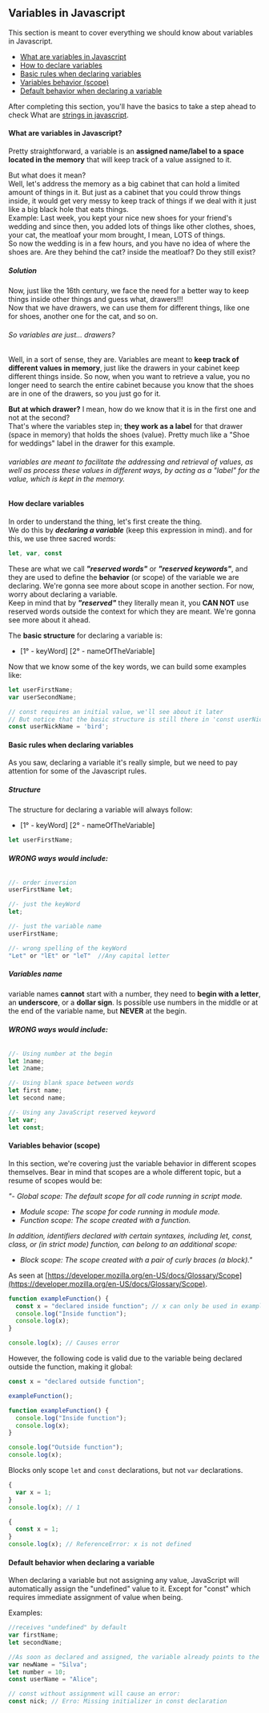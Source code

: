 ## Variables in Javascript

This section is meant to cover everything we should know about variables in Javascript.
- [What are variables in Javascript](#what-are-variables-in-javascript)
- [How to declare variables](#how-declare-variables)
- [Basic rules when declaring variables](#basic-rules-when-declaring-variables)
- [Variables behavior (scope)](#variables-behavior-scope)
- [Default behavior when declaring a variable](#Default-behavior-when-declaring-a-variable)

After completing this section, you'll have the basics to take a step ahead to check What are [strings in javascript](https://github.com/luizgdsmdev/Javascript-studies/blob/main/basics/intro.md).

#### What are variables in Javascript?
Pretty straightforward, a variable is an **assigned name/label to a space located in the memory** that will keep track of a value assigned to it.

But what does it mean?  
Well, let's address the memory as a big cabinet that can hold a limited amount of things in it. But just as a cabinet that you could throw things inside, it would get very messy to keep track of things if we deal with it just like a big black hole that eats things.  
Example: Last week, you kept your nice new shoes for your friend's wedding and since then, you added lots of things like other clothes, shoes, your cat, the meatloaf your mom brought, I mean, LOTS of things.  
So now the wedding is in a few hours, and you have no idea of where the shoes are. Are they behind the cat? inside the meatloaf? Do they still exist?  

##### Solution
Now, just like the 16th century, we face the need for a better way to keep things inside other things and guess what, drawers!!!  
Now that we have drawers, we can use them for different things, like one for shoes, another one for the cat, and so on.

###### So variables are just... drawers?
Well, in a sort of sense, they are. Variables are meant to **keep track of different values in memory**, just like the drawers in your cabinet keep different things inside. So now, when you want to retrieve a value, you no longer need to search the entire cabinet because you know that the shoes are in one of the drawers, so you just go for it.  

**But at which drawer?** I mean, how do we know that it is in the first one and not at the second?  
That's where the variables step in; **they work as a label** for that drawer (space in memory) that holds the shoes (value). Pretty much like a "Shoe for weddings" label in the drawer for this example.
 

###### variables are meant to facilitate the addressing and retrieval of values, as well as process these values in different ways, by acting as a "label" for the value, which is kept in the memory.  


#### How declare variables
In order to understand the thing, let's first create the thing.  
We do this by ***declaring a variable*** (keep this expression in mind). and for this, we use three sacred words:
```javascript
let, var, const
```  
These are what we call ***"reserved words"*** or ***"reserved keywords"***, and they are used to define the **behavior** (or scope) of the variable we are declaring. We're gonna see more about scope in another section. For now, worry about declaring a variable.  
Keep in mind that by ***"reserved"*** they literally mean it, you **CAN NOT** use reserved words outside the context for which they are meant. We're gonna see more about it ahead.

The **basic structure** for declaring a variable is:  
- [1° - keyWord] [2° - nameOfTheVariable]  

Now that we know some of the key words, we can build some examples like:
```javascript
let userFirstName;
var userSecondName;

// const requires an initial value, we'll see about it later
// But notice that the basic structure is still there in 'const userNickName'
const userNickName = 'bird';
```

#### Basic rules when declaring variables
As you saw, declaring a variable it's really simple, but we need to pay attention for some of the Javascript rules.

##### Structure
The structure for declaring a variable will always follow:  
- [1° - keyWord] [2° - nameOfTheVariable]
```javascript
let userFirstName;
```  

###### **WRONG ways would include:**
```javascript
//- order inversion
userFirstName let;

//- just the keyWord
let;

//- just the variable name
userFirstName;

//- wrong spelling of the keyWord
"Let" or "lEt" or "leT"  //Any capital letter
```

##### Variables name
variable names **cannot** start with a number, they need to **begin with a letter**, an **underscore**, or a **dollar sign**. Is possible use numbers in the middle or at the end of the variable name, but **NEVER** at the begin.
###### **WRONG ways would include:**
```javascript
//- Using number at the begin
let 1name;
let 2name;

//- Using blank space between words
let first name;
let second name;

//- Using any JavaScript reserved keyword
let var;
let const;
```


#### Variables behavior (scope)
In this section, we're covering just the variable behavior in different scopes themselves. Bear in mind that scopes are a whole different topic, but a resume of scopes would be:

*"- Global scope: The default scope for all code running in script mode.*
- *Module scope: The scope for code running in module mode.*
- *Function scope: The scope created with a function.*

*In addition, identifiers declared with certain syntaxes, including let, const, class, or (in strict mode) function, can belong to an additional scope:*

- *Block scope: The scope created with a pair of curly braces (a block)."*  

As seen at [https://developer.mozilla.org/en-US/docs/Glossary/Scope](https://developer.mozilla.org/en-US/docs/Glossary/Scope).

```javascript
function exampleFunction() {
  const x = "declared inside function"; // x can only be used in exampleFunction
  console.log("Inside function");
  console.log(x);
}

console.log(x); // Causes error
``` 

However, the following code is valid due to the variable being declared outside the function, making it global:  
```javascript
const x = "declared outside function";

exampleFunction();

function exampleFunction() {
  console.log("Inside function");
  console.log(x);
}

console.log("Outside function");
console.log(x);
```  

Blocks only scope ```let```  and ```const``` declarations, but not ```var``` declarations.

```javascript
{
  var x = 1;
}
console.log(x); // 1
``` 

```javascript
{
  const x = 1;
}
console.log(x); // ReferenceError: x is not defined
``` 




#### Default behavior when declaring a variable
When declaring a variable but not assigning any value, JavaScript will automatically assign the "undefined" value to it.
Except for "const" which requires immediate assignment of value when being.  

Examples:
```javascript
//receives "undefined" by default
var firstName;
let secondName;

//As soon as declared and assigned, the variable already points to the value
var newName = "Silva";
let number = 10;
const userName = "Alice";

// const without assignment will cause an error:
const nick; // Erro: Missing initializer in const declaration

``` 